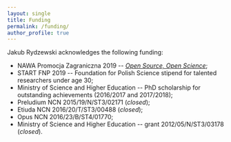 ```yaml
---
layout: single
title: Funding
permalink: /funding/
author_profile: true
---
```

Jakub Rydzewski acknowledges the following funding:
* NAWA Promocja Zagraniczna 2019 -- [*Open Source, Open Science*](https://open-ncu.github.io);
* START FNP 2019 -- Foundation for Polish Science stipend for talented 
  researchers under age 30;
* Ministry of Science and Higher Education -- PhD scholarship for outstanding 
  achievements (2016/2017 and 2017/2018);
* Preludium NCN 2015/19/N/ST3/02171 (*closed*);
* Etiuda NCN 2016/20/T/ST3/00488 (*closed*);
* Opus NCN 2016/23/B/ST4/01770;
* Ministry of Science and Higher Education -- grant 2012/05/N/ST3/03178
  (*closed*).
